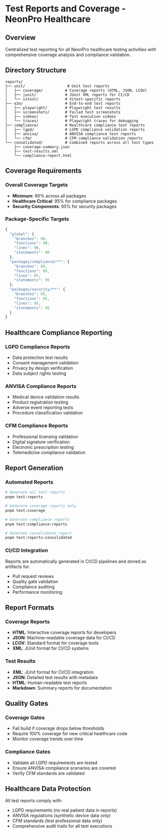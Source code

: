 # Test Reports and Coverage - NeonPro Healthcare

## Overview

Centralized test reporting for all NeonPro healthcare testing activities with comprehensive coverage
analysis and compliance validation.

## Directory Structure

```
reports/
├── unit/                   # Unit test reports
│   ├── coverage/          # Coverage reports (HTML, JSON, LCOV)
│   ├── junit/             # JUnit XML reports for CI/CD
│   └── vitest/            # Vitest-specific reports
├── e2e/                   # End-to-end test reports
│   ├── playwright/        # Playwright test results
│   ├── screenshots/       # Failed test screenshots
│   ├── videos/            # Test execution videos
│   └── traces/            # Playwright traces for debugging
├── compliance/            # Healthcare compliance test reports
│   ├── lgpd/              # LGPD compliance validation reports
│   ├── anvisa/            # ANVISA compliance test reports
│   └── cfm/               # CFM compliance validation reports
└── consolidated/          # Combined reports across all test types
    ├── coverage-summary.json
    ├── test-results.xml
    └── compliance-report.html
```

## Coverage Requirements

### Overall Coverage Targets

- **Minimum**: 90% across all packages
- **Healthcare Critical**: 95% for compliance packages
- **Security Components**: 95% for security packages

### Package-Specific Targets

```typescript
{
  "global": {
    "branches": 90,
    "functions": 90,
    "lines": 90,
    "statements": 90
  },
  "packages/compliance/**": {
    "branches": 95,
    "functions": 95,
    "lines": 95,
    "statements": 95
  },
  "packages/security/**": {
    "branches": 95,
    "functions": 95,
    "lines": 95,
    "statements": 95
  }
}
```

## Healthcare Compliance Reporting

### LGPD Compliance Reports

- Data protection test results
- Consent management validation
- Privacy by design verification
- Data subject rights testing

### ANVISA Compliance Reports

- Medical device validation results
- Product registration testing
- Adverse event reporting tests
- Procedure classification validation

### CFM Compliance Reports

- Professional licensing validation
- Digital signature verification
- Electronic prescription testing
- Telemedicine compliance validation

## Report Generation

### Automated Reports

```bash
# Generate all test reports
pnpm test:reports

# Generate coverage reports only
pnpm test:coverage

# Generate compliance reports
pnpm test:compliance:reports

# Generate consolidated report
pnpm test:reports:consolidated
```

### CI/CD Integration

Reports are automatically generated in CI/CD pipelines and stored as artifacts for:

- Pull request reviews
- Quality gate validation
- Compliance auditing
- Performance monitoring

## Report Formats

### Coverage Reports

- **HTML**: Interactive coverage reports for developers
- **JSON**: Machine-readable coverage data for CI/CD
- **LCOV**: Standard format for coverage tools
- **XML**: JUnit format for CI/CD systems

### Test Results

- **XML**: JUnit format for CI/CD integration
- **JSON**: Detailed test results with metadata
- **HTML**: Human-readable test reports
- **Markdown**: Summary reports for documentation

## Quality Gates

### Coverage Gates

- Fail build if coverage drops below thresholds
- Require 100% coverage for new critical healthcare code
- Monitor coverage trends over time

### Compliance Gates

- Validate all LGPD requirements are tested
- Ensure ANVISA compliance scenarios are covered
- Verify CFM standards are validated

## Healthcare Data Protection

All test reports comply with:

- LGPD requirements (no real patient data in reports)
- ANVISA regulations (synthetic device data only)
- CFM standards (test professional data only)
- Comprehensive audit trails for all test executions
